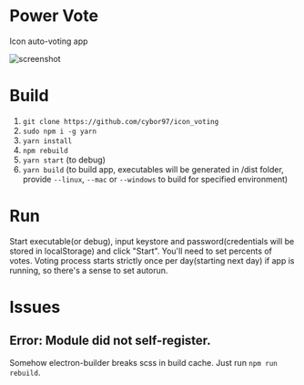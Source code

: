 # Power Vote
Icon auto-voting app

![screenshot](https://github.com/cybor97/icon_voting/blob/master/Selection_518.png)


# Build
1. `git clone https://github.com/cybor97/icon_voting`
2. `sudo npm i -g yarn`
3. `yarn install`
4. `npm rebuild`
5. `yarn start` (to debug)
6. `yarn build` (to build app, executables will be generated in /dist folder, provide `--linux`, `--mac` or `--windows` to build for specified environment)

# Run
Start executable(or debug), input keystore and password(credentials will be stored in localStorage) and click "Start".
You'll need to set percents of votes. 
Voting process starts strictly once per day(starting next day) if app is running, so there's a sense to set autorun.

# Issues
## Error: Module did not self-register.
Somehow electron-builder breaks scss in build cache.
Just run `npm run rebuild`.